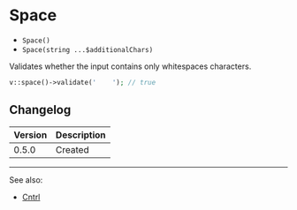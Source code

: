 # Space

- `Space()`
- `Space(string ...$additionalChars)`

Validates whether the input contains only whitespaces characters.

```php
v::space()->validate('    '); // true
```

## Changelog

Version | Description
--------|-------------
  0.5.0 | Created

***
See also:

- [Cntrl](Cntrl.md)
